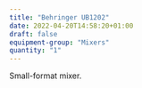 ```yaml
---
title: "Behringer UB1202"
date: 2022-04-20T14:58:20+01:00
draft: false
equipment-group: "Mixers"
quantity: "1"
---
```


Small-format mixer.